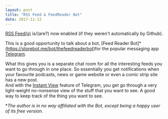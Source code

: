 ```yaml
---
layout: post
title: "RSS Feed & FeedReader Bot"
date: 2017-11-12
---
```


[RSS Feed(s)](https://testsubjector.github.io/feed.xml) is/(are?) now enabled (if they weren't automatically by Github).  

This is a good opportunity to talk about a bot, [Feed Reader Bot]*(https://storebot.me/bot/thefeedreaderbot)for the popular messaging app [Telegram](https://web.telegram.org).  
  

What this gives you is a separate chat room for all the interesting feeds you want to go through in one place. So essentially you get notifications when your favourite podcasts, news or game website or even a comic strip site has a new post.  
And with the [Instant View](https://instantview.telegram.org/) feature of Telegram, you get go through a very light-weight no-nonsense view of the stuff that you want to see. A good way to keep track of the thing you want to see.  

**The author is in no way affiliated with the Bot, except being a happy user of its free version.*  
